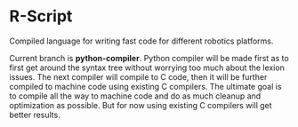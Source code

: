 # R-Script
Compiled language for writing fast code for different robotics platforms.

Current branch is **python-compiler**. Python compiler will be made first as to first get around the syntax tree without worrying too much about the lexion issues. The next compiler will compile to C code, then it will be further compiled to machine code using existing C compilers. The ultimate goal is to compile all the way to machine code and do as much cleanup and optimization as possible. But for now using existing C compilers will get better results.
